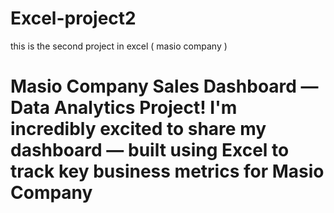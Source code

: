 # Excel-project2
this is the second project in excel ( masio company )
<h1>     Masio Company Sales Dashboard — Data Analytics Project!
I'm incredibly excited to share my dashboard — built using Excel to track key business metrics for Masio Company </h1>
